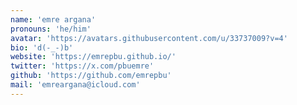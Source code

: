 ```yaml
---
name: 'emre argana'
pronouns: 'he/him'
avatar: 'https://avatars.githubusercontent.com/u/33737009?v=4'
bio: 'd(-_-)b'
website: 'https://emrepbu.github.io/'
twitter: 'https://x.com/pbuemre'
github: 'https://github.com/emrepbu'
mail: 'emreargana@icloud.com'
---
```

